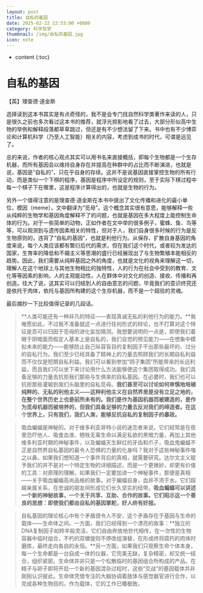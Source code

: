 ```yaml
---
layout: post
title: 自私的基因
date: 2025-02-22 22:53:00 +0800
category: 科学哲学
thumbnail: /img/自私的基因.jpg
icon: note
---
```


* content
{:toc}

# 自私的基因

【英】理查德·道金斯



选择读到这本书其实是有点奇怪的，我不是会专门找自然科学类著作来读的人，只是很久之前也多次看过这本书的推荐，就浮光掠影地看了过去，大部分形似高中生物的举例和解释段落都草草跳过，但还是有不少想法留了下来。书中也有不少博弈论和计算机科学（乃至人工智能）相关的内容，考虑到成书的时代，可谓是远见了。

总的来说，作者的核心观点其实可以用书名来直接概括，即每个生物都是一个生存机器，而所有基因会以维持自身存在并提高在种群中的占比而不断演进，也就是说，基因是“自私的”，只在乎自身的存续。这并不是说基因直接掌控生物的所有行动，而是类似一个下棋的程序，基因是程序中所设定的规则，至于实际下棋过程中每一个棋子下在哪里，这是程序计算得出的，也就是生物的行为。

另外一个值得注意的是理查德·道金斯在本书中提出了文化传播和进化的最小单位，模因（meme），文中翻译为“觅母”。这个概念其实很有意思，能够解释一些从纯粹的生物学和基因角度解释不了的问题，也就是基因在多大程度上能控制生命体的行为。对于一些简单的动物，正如作者在文中举的很多例子，蜜蜂、鱼、鸟等等，可以观测到与遗传因素相关的特性，但对于人，我们自身很多时候的行为是反生物原则的，违背了“自私的基因”，也就是利他行为。从保存、扩散自身基因的角度来说，每个人类应该都有繁衍后代的需求，但在我们这个时代，或者较为发达的国家，生育率的降低和不婚主义等思潮的盛行已经展现出了与生物繁殖本能相反的趋势。因此，我们需要从纯粹基因之外的角度，也就是文化的视角来理解这一切，理解人在这个地球上与其他生物相比的独特性，人的行为在社会中受到的教育、文化等等因素的影响，人的主观能动性，人在群体中对文化的创造、接收、传播和再创造。往大了说，这其实可以归结到人的自由意志的问题，毕竟我们的意识终究还是依托于肉体，依托与基因所构建的这个生存机器，而不是一个超验的灵魂。

最后摘抄一下比较值得记录的几段话。

> **人类可能还有一种非凡的特征——表现真诚无私的利他行为的能力。**我唯愿如此，不过我不准备就这一点进行任何形式的辩论，也不打算对这个特征是否可以归因于觅母的进化妄加猜测。我想要说明的一点是，即使我们着眼于阴暗面而假定人基本上是自私的，我们自觉的预见能力——在想象中模拟未来的能力——能够防止自己纵容盲目的复制因子干出那些最坏的、过分的自私行为。我们至少已经具备了精神上的力量去照顾我们的长期自私利益而不仅仅是短期自私利益。我们可以看到参加“鸽子集团”所能带来的长远利益，而且我们可以坐下来讨论用什么方法能够使这个集团取得成功。我们具备足够的力量去抗拒我们那些与生俱来的自私基因。在必要时，我们也可以抗拒那些灌输到我们头脑里的自私觅母。**我们甚至可以讨论如何审慎地培植纯粹的、无私的利他主义——这种利他主义在自然界里是没有立足之地的，在整个世界历史上也是前所未有的。我们是作为基因机器而被建造的，是作为觅母机器而被培养的，但我们具备足够的力量去反对我们的缔造者。在这个世界上，只有我们，我们人类，能够反抗自私的复制因子的暴政。**

> 吸血蝙蝠是神秘的。对于维多利亚哥特小说的迷恋者来说，它们经常是在夜里恐吓他人、吸食血液、牺牲无辜生命以满足私欲的黑暗力量，再加上其他维多利亚时期的神秘事件，以及蝙蝠天生鲜红的牙齿和爪子，吸血鬼蝙蝠不正是自然界自私基因的最令人恐惧的力量的化身吗？我对于这些神秘事件嗤之以鼻。如果我们想知道一个事件背后的真相，就需要研究。达尔文主义赋予我们的并不是对一个特定生物的详细描述，而是一个更微妙，却更有价值的工具：对原理的理解。如果我们一定要加进一个神秘事件，那便是真相——关于吸血蝙蝠高尚品格的故事。对于蝙蝠自身，血并不浓于水。它们超越亲属关系，在忠诚的朋友间形成它们长久坚实的纽带。**吸血蝙蝠可以讲述一个新的神秘故事，一个关于共享、互助、合作的故事。它们昭示这一个善良的思想：即使我们都由自私的基因掌舵，好人终有好报。**

> 自私基因的理论核心中有个矛盾很令人不安，这个矛盾存在于基因与生命的载体——生命体之间。一方面，我们已经得到一个漂亮的故事：**独立的DNA复制因子如羚羊般灵活，它们自由奔放地世代相传，在一次性的生物容器中临时组合，不朽的双螺旋则不停改组演替，在形成终将腐朽的肉体时磨炼，最终走向各自的永恒。**另一方面，如果我们只观察生命个体本身，每一个生命都是一台自成一体的仪器，它完美无缺，复杂精密，却又统一结合，组织紧密。生命体并非只是一个松散临时的基因组合所构成的产品。在精子与卵子即将开启一个新的基因混杂过程时，这些“交战”的基因载体并非刚刚认识彼此。生命体凭借专注的大脑协调着肢体与感觉器官进行合作，以完成各种生物目的。作为载体，它的工作已臻极致。

